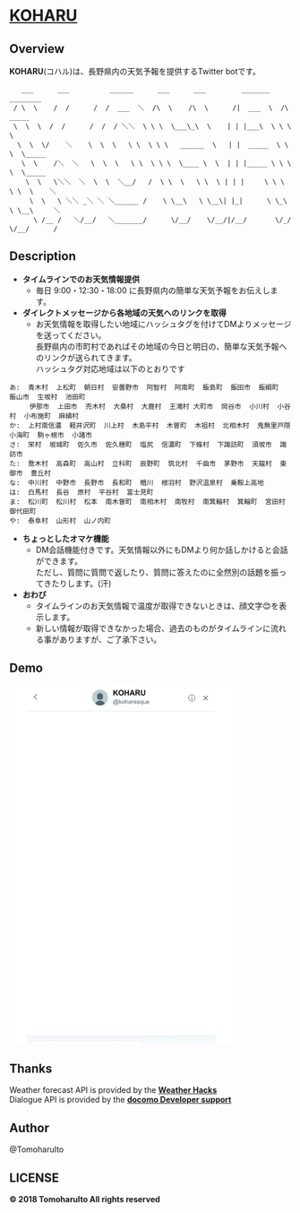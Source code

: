 # [KOHARU](https://twitter.com/koharu_esque)

## Overview
__KOHARU__(コハル)は、長野県内の天気予報を提供するTwitter botです。  

```
   ___      ___          ______      ___      ___         _______     ________
 / \  \    /  /      /  /  ___  ＼  /\  \    /\  \      /|  ___  \  /\   _____
 \  \  \  /  /      /  /  / ＼＼  \ \ \  \___\_\  \    | | |___\  \ \ \  \
  \  \  \/    ＼    \  \  \   \ \  \ \ \   ______  \   | |  _____  \ \ \  \_____
   \  \    /＼  ＼   \  \  \   \ \  \ \ \  \____ \  \  | | |_____ \ \ \ \  \_____
    \  \   \＼＼  ＼  \  \  ＼__/   /  \ \  \   \ \  \ | | |     \ \ \ \ \  \    ＼
     \  \   \ ＼＼ _＼ ＼ ＼______ /    \ \__\   \ \__\| |_|      \ \_\ \ \__\     ＼
      \ /__ /   ＼/__/   ＼_______/      \/__/    \/__/|/__/       \/_/  \/__/      /
```

## Description
- __タイムラインでのお天気情報提供__
    - 毎日 9:00・12:30・18:00 に長野県内の簡単な天気予報をお伝えします。
- __ダイレクトメッセージから各地域の天気へのリンクを取得__
    - お天気情報を取得したい地域にハッシュタグを付けてDMよりメッセージを送ってください。  
      長野県内の市町村であればその地域の今日と明日の、簡単な天気予報へのリンクが送られてきます。  
      ハッシュタグ対応地域は以下のとおりです
```
あ:  青木村  上松町  朝日村  安曇野市  阿智村  阿南町  飯島町  飯田市  飯綱町  飯山市  生坂村  池田町  
     伊那市  上田市  売木村  大桑村  大鹿村  王滝村 大町市  岡谷市  小川村  小谷村  小布施町  麻績村  
か:  上村南信濃  軽井沢町  川上村  木島平村  木曽町  木祖村  北相木村  鬼無里戸隠  小海町  駒ヶ根市  小諸市  
さ:  栄村  坂城町  佐久市  佐久穂町  塩尻  信濃町  下條村  下諏訪町  須坂市  諏訪市  
た:  喬木村  高森町  高山村  立科町  辰野町  筑北村  千曲市  茅野市  天龍村  東御市  豊丘村  
な:  中川村  中野市  長野市  長和町  楢川  根羽村  野沢温泉村  乗鞍上高地  
は:  白馬村  長谷  原村  平谷村  富士見町  
ま:  松川町  松川村  松本  南木曽町  南相木村  南牧村  南箕輪村  箕輪町  宮田村  御代田町  
や:  泰阜村  山形村  山ノ内町  
```
- __ちょっとしたオマケ機能__
    - DM会話機能付きです。天気情報以外にもDMより何か話しかけると会話ができます。  
      ただし、質問に質問で返したり、質問に答えたのに全然別の話題を振ってきたりします。(汗)  
- __おわび__
    - タイムラインのお天気情報で温度が取得できないときは、顔文字😊を表示します。  
    - 新しい情報が取得できなかった場合、過去のものがタイムラインに流れる事がありますが、ご了承下さい。
## Demo
<img src="images/demo_dialogue.gif" alt="" width="400px">  

## Thanks
Weather forecast API is provided by the __[Weather Hacks](http://weather.livedoor.com/weather_hacks/webservice)__  
Dialogue API is provided by the __[docomo Developer support](https://dev.smt.docomo.ne.jp/?p=index)__  

## Author
@TomoharuIto

## LICENSE
__&copy; 2018 TomoharuIto All rights reserved__
